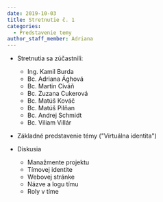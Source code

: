 ```yaml
---
date: 2019-10-03
title: Stretnutie č. 1
categories:
  - Predstavenie temy
author_staff_member: Adriana
---
```

- Stretnutia sa zúčastnili:
  - Ing. Kamil Burda
  - Bc. Adriana Ághová
  - Bc. Martin Civáň
  - Bc. Zuzana Cukerová
  - Bc. Matúš Kováč
  - Bc. Matúš Pilňan
  - Bc. Andrej Schmidt
  - Bc. Viliam Villár
    
- Základné predstavenie témy ("Virtuálna identita")
- Diskusia
     - Manažmente projektu 
     - Tímovej identite 
     - Webovej stránke 
     - Názve a logu tímu 
     - Roly v tíme 